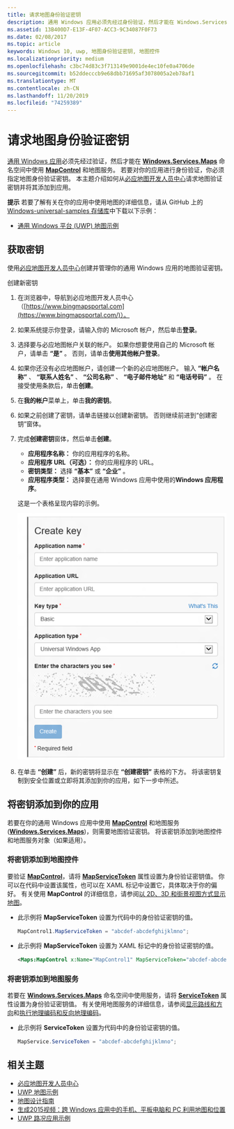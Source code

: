 ```yaml
---
title: 请求地图身份验证密钥
description: 通用 Windows 应用必须先经过身份验证，然后才能在 Windows.Services.Maps 命名空间中使用 MapControl 和地图服务。
ms.assetid: 13B400D7-E13F-4F07-ACC3-9C34087F0F73
ms.date: 02/08/2017
ms.topic: article
keywords: Windows 10, uwp, 地图身份验证密钥, 地图控件
ms.localizationpriority: medium
ms.openlocfilehash: c3bc74d83c3f713149e9001de4ec10fe0a4706de
ms.sourcegitcommit: b52ddecccb9e68dbb71695af3078005a2eb78af1
ms.translationtype: MT
ms.contentlocale: zh-CN
ms.lasthandoff: 11/20/2019
ms.locfileid: "74259389"
---
```

# <a name="request-a-maps-authentication-key"></a>请求地图身份验证密钥




[通用 Windows 应用](https://docs.microsoft.com/windows/uwp/get-started/universal-application-platform-guide)必须先经过验证，然后才能在 [**Windows.Services.Maps**](https://docs.microsoft.com/uwp/api/Windows.UI.Xaml.Controls.Maps.MapControl) 命名空间中使用 [**MapControl**](https://docs.microsoft.com/uwp/api/Windows.Services.Maps) 和地图服务。 若要对你的应用进行身份验证，你必须指定地图身份验证密钥。 本主题介绍如何从[必应地图开发人员中心](https://www.bingmapsportal.com/)请求地图验证密钥并将其添加到应用。

**提示** 若要了解有关在你的应用中使用地图的详细信息，请从 GitHub 上的 [Windows-universal-samples 存储库](https://github.com/Microsoft/Windows-universal-samples)中下载以下示例：

-   [通用 Windows 平台 (UWP) 地图示例](https://github.com/Microsoft/Windows-universal-samples/tree/master/Samples/MapControl)

## <a name="get-a-key"></a>获取密钥


使用[必应地图开发人员中心](https://www.bingmapsportal.com/)创建并管理你的通用 Windows 应用的地图验证密钥。

创建新密钥

1.  在浏览器中，导航到必应地图开发人员中心（[https://www.bingmapsportal.com](https://www.bingmapsportal.com/)）。

2.  如果系统提示你登录，请输入你的 Microsoft 帐户，然后单击**登录**。

3.  选择要与必应地图帐户关联的帐户。 如果你想要使用自己的 Microsoft 帐户，请单击 **“是”** 。 否则，请单击**使用其他帐户登录**。

4.  如果你还没有必应地图帐户，请创建一个新的必应地图帐户。 输入 **“帐户名称”** 、 **“联系人姓名”** 、 **“公司名称”** 、 **“电子邮件地址”** 和 **“电话号码”** 。 在接受使用条款后，单击**创建**。

5.  在**我的帐户**菜单上，单击**我的密钥**。

6.  如果之前创建了密钥，请单击链接以创建新密钥。 否则继续前进到“创建密钥”窗体。

7.  完成**创建密钥**窗体，然后单击**创建**。

    -   **应用程序名称：** 你的应用程序的名称。
    -   **应用程序 URL（可选）：** 你的应用程序的 URL。
    -   **密钥类型：** 选择 **“基本”** 或 **“企业”** 。
    -   **应用程序类型：** 选择要在通用 Windows 应用中使用的**Windows 应用程序**。

    这是一个表格呈现内容的示例。

    ![“创建密钥”表格的示例。](images/createkeydialog.png)

8.  在单击 **“创建”** 后，新的密钥将显示在 **“创建密钥”** 表格的下方。 将该密钥复制到安全位置或立即将其添加到你的应用，如下一步中所述。

## <a name="add-the-key-to-your-app"></a>将密钥添加到你的应用


若要在你的通用 Windows 应用中使用 [**MapControl**](https://docs.microsoft.com/uwp/api/Windows.UI.Xaml.Controls.Maps.MapControl) 和地图服务 ([**Windows.Services.Maps**](https://docs.microsoft.com/uwp/api/Windows.Services.Maps))，则需要地图验证密钥。 将该密钥添加到地图控件和地图服务对象（如果适用）。

### <a name="to-add-the-key-to-a-map-control"></a>将密钥添加到地图控件

要验证 [**MapControl**](https://docs.microsoft.com/uwp/api/Windows.UI.Xaml.Controls.Maps.MapControl)，请将 [**MapServiceToken**](https://docs.microsoft.com/uwp/api/windows.ui.xaml.controls.maps.mapcontrol.mapservicetoken) 属性设置为身份验证密钥值。 你可以在代码中设置该属性，也可以在 XAML 标记中设置它，具体取决于你的偏好。 有关使用 **MapControl** 的详细信息，请参阅[以 2D、3D 和街景视图方式显示地图](display-maps.md)。

-   此示例将 **MapServiceToken** 设置为代码中的身份验证密钥的值。

    ```cs
    MapControl1.MapServiceToken = "abcdef-abcdefghijklmno";
    ```

-   此示例将 **MapServiceToken** 设置为 XAML 标记中的身份验证密钥的值。

    ```xml
    <Maps:MapControl x:Name="MapControl1" MapServiceToken="abcdef-abcdefghijklmno"/>
    ```

### <a name="to-add-the-key-to-map-services"></a>将密钥添加到地图服务

若要在 [**Windows.Services.Maps**](https://docs.microsoft.com/uwp/api/Windows.Services.Maps) 命名空间中使用服务，请将 [**ServiceToken**](https://docs.microsoft.com/uwp/api/windows.services.maps.mapservice.servicetoken) 属性设置为身份验证密钥值。 有关使用地图服务的详细信息，请参阅[显示路线和方向](routes-and-directions.md)和[执行地理编码和反向地理编码](geocoding.md)。

-   此示例将 **ServiceToken** 设置为代码中的身份验证密钥的值。

    ```cs
    MapService.ServiceToken = "abcdef-abcdefghijklmno";
    ```

## <a name="related-topics"></a>相关主题

* [必应地图开发人员中心](https://www.bingmapsportal.com/)
* [UWP 地图示例](https://github.com/Microsoft/Windows-universal-samples/tree/master/Samples/MapControl)
* [地图设计指南](https://docs.microsoft.com/windows/uwp/maps-and-location/controls-map)
* [生成2015视频：跨 Windows 应用中的手机、平板电脑和 PC 利用地图和位置](https://channel9.msdn.com/Events/Build/2015/2-757)
* [UWP 路况应用示例](https://github.com/Microsoft/Windows-appsample-trafficapp)

